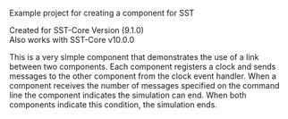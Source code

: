 Example project for creating a component for SST

Created for SST-Core Version (9.1.0)  
Also works with SST-Core v10.0.0

This is a very simple component that demonstrates the use of a link
between two components.  Each component registers a clock and sends 
messages to the other component from the clock event handler. When 
a component receives the number of messages specified on the command
line the component indicates the simulation can end.  When both 
components indicate this condition, the simulation ends.
